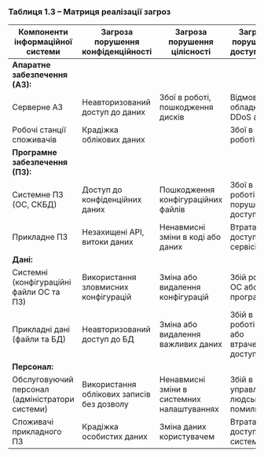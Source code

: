 ### Таблиця 1.3 – Матриця реалізації загроз

| Компоненти інформаційної системи      | Загроза порушення конфіденційності    | Загроза порушення цілісності        | Загроза порушення доступності        |
|---------------------------------------|---------------------------------------|-------------------------------------|--------------------------------------|
| **Апаратне забезпечення (АЗ):**       |                                       |                                     |                                      |
| Серверне АЗ                           | Неавторизований доступ до даних       | Збої в роботі, пошкодження дисків   | Відмова обладнання, DDoS атаки       |
| Робочі станції споживачів             | Крадіжка облікових даних              |                                     | Збої в роботі ОС                     |
| **Програмне забезпечення (ПЗ):**      |                                       |                                     |                                      |
| Системне ПЗ (ОС, СКБД)                | Доступ до конфіденційних даних | Пошкодження конфігураційних файлів  | Збої в роботі ОС, порушення доступу  |
| Прикладне ПЗ                          | Незахищені API, витоки даних          | Ненавмисні зміни в коді або даних   | Втрата доступу до сервісів           |
| **Дані:**                             |                                       |                                     |                                      |
| Системні (конфігураційні файли ОС та ПЗ) | Використання зловмисних конфігурацій  | Зміна або видалення конфігурацій    | Збій роботи ОС або програм           |
| Прикладні дані (файли та БД)          | Неавторизований доступ до БД          | Зміна або видалення важливих даних  | Збій в роботі БД або втрачений доступ|
| **Персонал:**                         |                                       |                                     |                                      |
| Обслуговуючий персонал (адміністратори системи) | Використання облікових записів без дозволу | Ненавмисні зміни в системних налаштуваннях | Збій в управлінні, людські помилки  |
| Споживачі прикладного ПЗ              | Крадіжка особистих даних              | Зміна даних користувачем            | Втрата доступу до системи            |
